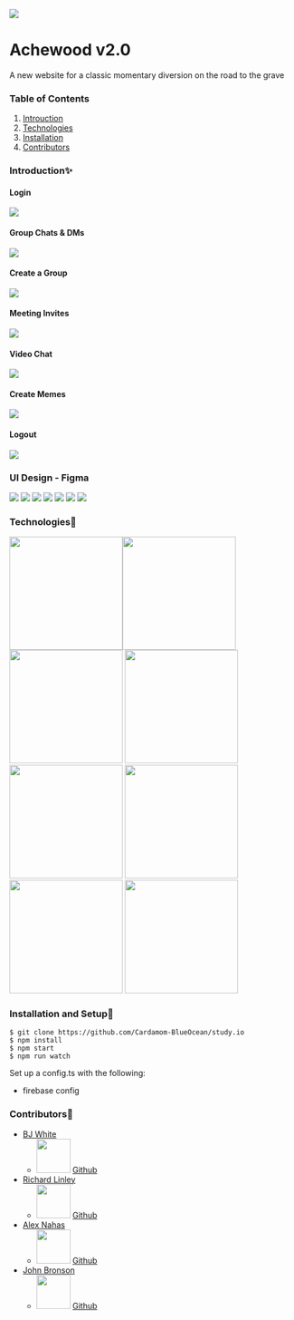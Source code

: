 ![](https://i.imgur.com/zEe0A9t.png)
# Achewood v2.0
A new website for a classic momentary diversion on the road to the grave
### Table of Contents
1. [Introuction](#Introduction)
2. [Technologies](#Technologies)
3. [Installation](#Installation)
4. [Contributors](#Contributors)



### Introduction✨
####  Login
![](https://imgur.com/Svwvsi7.gif)

#### Group Chats & DMs
![](https://imgur.com/RuGRgmw.gif)

#### Create a Group
![](https://imgur.com/EhUggEY.gif)

#### Meeting Invites
![](https://imgur.com/Id5uw7w.gif)

#### Video Chat
![](https://imgur.com/fuYmzEK.gif)

#### Create Memes
![](https://imgur.com/apLnobo.gif)

#### Logout
![](https://imgur.com/QIRAXZ7.gif)


### UI Design - Figma
![](https://i.imgur.com/FOE5Nis.png)
![](https://i.imgur.com/WLgVcz3.png)
![](https://i.imgur.com/tU2VJrh.png)
![](https://i.imgur.com/qpRJ88j.png)
![](https://i.imgur.com/hm7DPK4.png)
![](https://i.imgur.com/fK0Ks9X.png)
![](https://i.imgur.com/Or5O2XV.png)

###  Technologies🧪
<img src="https://www.drupal.org/files/project-images/animate.png" width="200"/><img src="https://www.vectorlogo.zone/logos/babeljs/babeljs-ar21.svg" width="200"/>
<img src="https://www.bypeople.com/wp-content/uploads/2018/10/date-fns-js-featured-4.png" width="200"/>
<img src="https://mui.com/static/logo.png" width="200"/>
<img src="https://www.vectorlogo.zone/logos/babeljs/babeljs-ar21.svg" width="200"/>
<img src="https://www.vectorlogo.zone/logos/reactjs/reactjs-ar21.svg" width="200"/>
<img src="https://www.vectorlogo.zone/logos/typescriptlang/typescriptlang-ar21.svg" width="200"/>
<img src="https://www.vectorlogo.zone/logos/js_webpack/js_webpack-ar21.svg" width="200"/>


###  Installation and Setup🚀
```
$ git clone https://github.com/Cardamom-BlueOcean/study.io
$ npm install
$ npm start
$ npm run watch
```
Set up a config.ts with the following:

* firebase config


### Contributors🤝
- [BJ White](https://www.linkedin.com/in/bj-white/)
  - <img src="https://github.githubassets.com/images/modules/logos_page/GitHub-Mark.png" width="60"/> [Github](https://github.com/BJWhite85)
- [Richard Linley](https://www.linkedin.com/in/richard-linley/)
  - <img src="https://github.githubassets.com/images/modules/logos_page/GitHub-Mark.png" width="60"/> [Github](https://github.com/rjLinley)
- [Alex Nahas](https://www.linkedin.com/in/alex-nahas/)
  - <img src="https://github.githubassets.com/images/modules/logos_page/GitHub-Mark.png" width="60"/> [Github](https://github.com/MiguelsPizza)
- [John Bronson](https://www.linkedin.com/in/john-bronson/)
  - <img src="https://github.githubassets.com/images/modules/logos_page/GitHub-Mark.png" width="60"/> [Github](https://github.com/victorsmonster)
